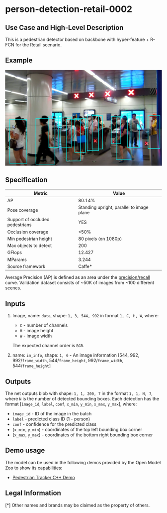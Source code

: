 # person-detection-retail-0002

## Use Case and High-Level Description

This is a pedestrian detector based on backbone with hyper-feature + R-FCN for the Retail scenario.

## Example

![](./assets/person-detection-retail-0002.png)

## Specification

| Metric                          | Value                                     |
|---------------------------------|-------------------------------------------|
| AP                              | 80.14%                                    |
| Pose coverage                   | Standing upright, parallel to image plane |
| Support of occluded pedestrians | YES                                       |
| Occlusion coverage              | <50%                                      |
| Min pedestrian height           | 80 pixels (on 1080p)                      |
| Max objects to detect           | 200                                       |
| GFlops                          | 12.427                                    |
| MParams                         | 3.244                                     |
| Source framework                | Caffe\*                                   |

Average Precision (AP) is defined as an area under the
[precision/recall](https://en.wikipedia.org/wiki/Precision_and_recall)
curve. Validation dataset consists of ~50K of images from ~100 different scenes.

## Inputs

1. Image, name: `data`, shape: `1, 3, 544, 992` in format `1, C, H, W`, where:

    - `C` - number of channels
    - `H` - image height
    - `W` - image width

    The expected channel order is `BGR`.

2. name: `im_info`, shape: `1, 6` - An image information
    [544, 992, 992/`frame_width`, 544/`frame_height`, 992/`frame_width`, 544/`frame_height`]

## Outputs

The net outputs blob with shape: `1, 1, 200, 7` in the format `1, 1, N, 7`, where `N` is the number of detected
bounding boxes. Each detection has the format [`image_id`, `label`, `conf`, `x_min`, `y_min`, `x_max`, `y_max`], where:

- `image_id` - ID of the image in the batch
- `label` - predicted class ID (1 - person)
- `conf` - confidence for the predicted class
- (`x_min`, `y_min`) - coordinates of the top left bounding box corner
- (`x_max`, `y_max`) - coordinates of the bottom right bounding box corner

## Demo usage

The model can be used in the following demos provided by the Open Model Zoo to show its capabilities:

* [Pedestrian Tracker C++ Demo](../../../demos/pedestrian_tracker_demo/cpp/README.md)

## Legal Information
[*] Other names and brands may be claimed as the property of others.
